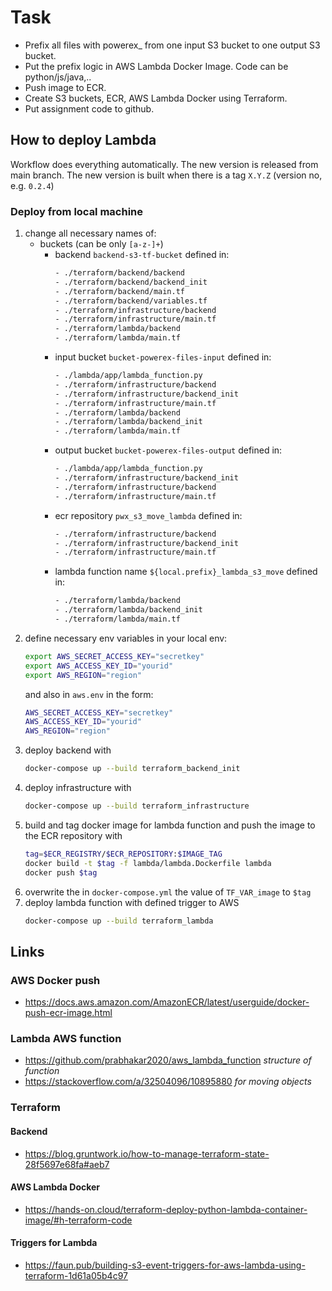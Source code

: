 # Task

- Prefix all files with powerex_ from one input S3 bucket to one output S3 bucket.
- Put the prefix logic in AWS Lambda Docker Image. Code can be python/js/java,..
- Push image to ECR.
- Create S3 buckets, ECR, AWS Lambda Docker using Terraform.
- Put assignment code to github.

## How to deploy Lambda

Workflow does everything automatically. 
The new version is released from main branch. The new version is built when there is a tag `X.Y.Z` (version no, e.g. `0.2.4`)

### Deploy from local machine

1. change all necessary names of:
    - buckets (can be only `[a-z-]+`)
        - backend `backend-s3-tf-bucket` defined in:
            ```bash
            - ./terraform/backend/backend
            - ./terraform/backend/backend_init
            - ./terraform/backend/main.tf
            - ./terraform/backend/variables.tf
            - ./terraform/infrastructure/backend
            - ./terraform/infrastructure/main.tf
            - ./terraform/lambda/backend
            - ./terraform/lambda/main.tf
            ```
        - input bucket `bucket-powerex-files-input` defined in:
            ```bash
            - ./lambda/app/lambda_function.py
            - ./terraform/infrastructure/backend
            - ./terraform/infrastructure/backend_init
            - ./terraform/infrastructure/main.tf
            - ./terraform/lambda/backend
            - ./terraform/lambda/backend_init
            - ./terraform/lambda/main.tf
            ```
        - output bucket `bucket-powerex-files-output` defined in:
            ```bash
            - ./lambda/app/lambda_function.py
            - ./terraform/infrastructure/backend_init
            - ./terraform/infrastructure/backend
            - ./terraform/infrastructure/main.tf
            ```
        - ecr repository `pwx_s3_move_lambda` defined in:
            ```bash
            - ./terraform/infrastructure/backend
            - ./terraform/infrastructure/backend_init
            - ./terraform/infrastructure/main.tf
            ```
        - lambda function name `${local.prefix}_lambda_s3_move` defined in:
            ```bash
            - ./terraform/lambda/backend
            - ./terraform/lambda/backend_init
            - ./terraform/lambda/main.tf
            ```
1. define necessary env variables in your local env:
    ```bash
    export AWS_SECRET_ACCESS_KEY="secretkey"
    export AWS_ACCESS_KEY_ID="yourid"
    export AWS_REGION="region"
    ```
    and also in `aws.env` in the form:
    ```bash
    AWS_SECRET_ACCESS_KEY="secretkey"
    AWS_ACCESS_KEY_ID="yourid"
    AWS_REGION="region"
    ```
1. deploy backend with
    ```bash
    docker-compose up --build terraform_backend_init
    ```
1. deploy infrastructure with
    ```bash
    docker-compose up --build terraform_infrastructure
    ```
1. build and tag docker image for lambda function and push the image to the ECR repository with
    ```bash
    tag=$ECR_REGISTRY/$ECR_REPOSITORY:$IMAGE_TAG
    docker build -t $tag -f lambda/lambda.Dockerfile lambda
    docker push $tag
    ```
1. overwrite the in `docker-compose.yml` the value of `TF_VAR_image` to `$tag`
1. deploy lambda function with defined trigger to AWS
    ```bash
    docker-compose up --build terraform_lambda
    ```

## Links

### AWS Docker push

- https://docs.aws.amazon.com/AmazonECR/latest/userguide/docker-push-ecr-image.html

### Lambda AWS function

- https://github.com/prabhakar2020/aws_lambda_function *structure of function*
- https://stackoverflow.com/a/32504096/10895880 *for moving objects*

### Terraform

#### Backend

- https://blog.gruntwork.io/how-to-manage-terraform-state-28f5697e68fa#aeb7

#### AWS Lambda Docker

- https://hands-on.cloud/terraform-deploy-python-lambda-container-image/#h-terraform-code

#### Triggers for Lambda

- https://faun.pub/building-s3-event-triggers-for-aws-lambda-using-terraform-1d61a05b4c97


